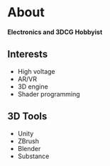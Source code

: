 # About

**Electronics and 3DCG Hobbyist**

## Interests  
- High voltage  
- AR/VR  
- 3D engine  
- Shader programming  

## 3D Tools  
- Unity  
- ZBrush  
- Blender  
- Substance  
